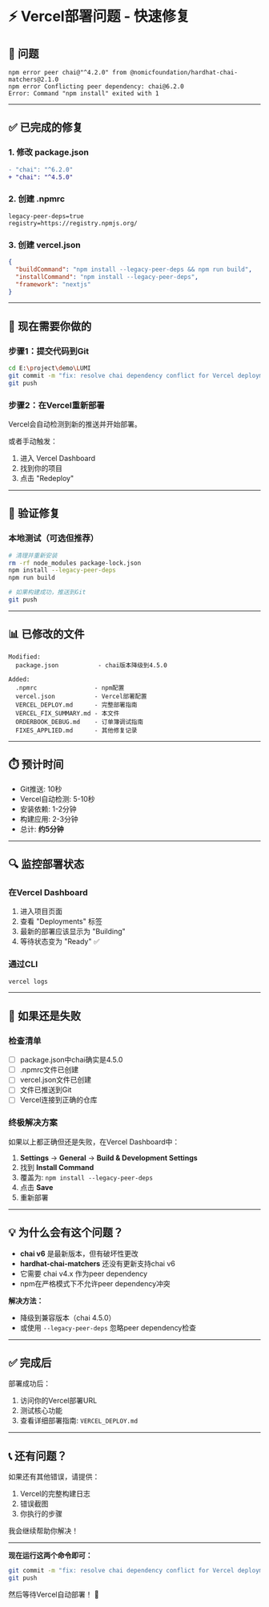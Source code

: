 # ⚡ Vercel部署问题 - 快速修复

## 🔴 问题
```
npm error peer chai@"^4.2.0" from @nomicfoundation/hardhat-chai-matchers@2.1.0
npm error Conflicting peer dependency: chai@6.2.0
Error: Command "npm install" exited with 1
```

---

## ✅ 已完成的修复

### 1. 修改 package.json
```diff
- "chai": "^6.2.0"
+ "chai": "^4.5.0"
```

### 2. 创建 .npmrc
```
legacy-peer-deps=true
registry=https://registry.npmjs.org/
```

### 3. 创建 vercel.json
```json
{
  "buildCommand": "npm install --legacy-peer-deps && npm run build",
  "installCommand": "npm install --legacy-peer-deps",
  "framework": "nextjs"
}
```

---

## 📝 现在需要你做的

### 步骤1：提交代码到Git
```bash
cd E:\project\demo\LUMI
git commit -m "fix: resolve chai dependency conflict for Vercel deployment"
git push
```

### 步骤2：在Vercel重新部署
Vercel会自动检测到新的推送并开始部署。

或者手动触发：
1. 进入 Vercel Dashboard
2. 找到你的项目
3. 点击 "Redeploy"

---

## 🎯 验证修复

### 本地测试（可选但推荐）
```bash
# 清理并重新安装
rm -rf node_modules package-lock.json
npm install --legacy-peer-deps
npm run build

# 如果构建成功，推送到Git
git push
```

---

## 📊 已修改的文件

```
Modified:
  package.json           - chai版本降级到4.5.0

Added:
  .npmrc                - npm配置
  vercel.json           - Vercel部署配置
  VERCEL_DEPLOY.md      - 完整部署指南
  VERCEL_FIX_SUMMARY.md - 本文件
  ORDERBOOK_DEBUG.md    - 订单簿调试指南
  FIXES_APPLIED.md      - 其他修复记录
```

---

## ⏱️ 预计时间

- Git推送: 10秒
- Vercel自动检测: 5-10秒
- 安装依赖: 1-2分钟
- 构建应用: 2-3分钟
- 总计: **约5分钟**

---

## 🔍 监控部署状态

### 在Vercel Dashboard
1. 进入项目页面
2. 查看 "Deployments" 标签
3. 最新的部署应该显示为 "Building"
4. 等待状态变为 "Ready" ✅

### 通过CLI
```bash
vercel logs
```

---

## 🚨 如果还是失败

### 检查清单
- [ ] package.json中chai确实是4.5.0
- [ ] .npmrc文件已创建
- [ ] vercel.json文件已创建
- [ ] 文件已推送到Git
- [ ] Vercel连接到正确的仓库

### 终极解决方案
如果以上都正确但还是失败，在Vercel Dashboard中：

1. **Settings** → **General** → **Build & Development Settings**
2. 找到 **Install Command**
3. 覆盖为: `npm install --legacy-peer-deps`
4. 点击 **Save**
5. 重新部署

---

## 💡 为什么会有这个问题？

- **chai v6** 是最新版本，但有破坏性更改
- **hardhat-chai-matchers** 还没有更新支持chai v6
- 它需要 chai v4.x 作为peer dependency
- npm在严格模式下不允许peer dependency冲突

**解决方法：**
- 降级到兼容版本（chai 4.5.0）
- 或使用 `--legacy-peer-deps` 忽略peer dependency检查

---

## ✅ 完成后

部署成功后：
1. 访问你的Vercel部署URL
2. 测试核心功能
3. 查看详细部署指南: `VERCEL_DEPLOY.md`

---

## 📞 还有问题？

如果还有其他错误，请提供：
1. Vercel的完整构建日志
2. 错误截图
3. 你执行的步骤

我会继续帮助你解决！

---

**现在运行这两个命令即可：**

```bash
git commit -m "fix: resolve chai dependency conflict for Vercel deployment"
git push
```

然后等待Vercel自动部署！ 🚀

